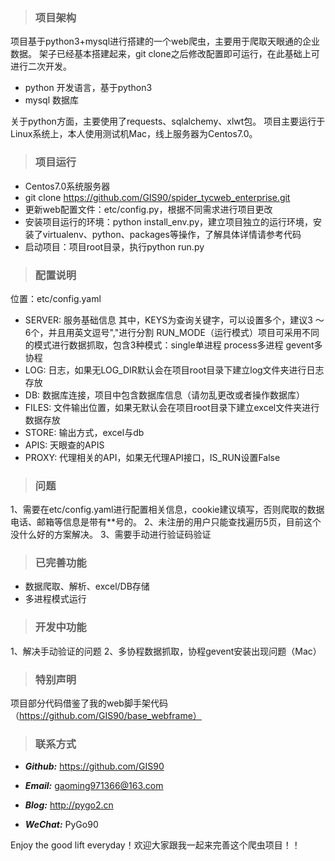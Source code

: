 > ### 项目架构

项目基于python3+mysql进行搭建的一个web爬虫，主要用于爬取天眼通的企业数据。
架子已经基本搭建起来，git clone之后修改配置即可运行，在此基础上可进行二次开发。

- python 开发语言，基于python3
- mysql 数据库

关于python方面，主要使用了requests、sqlalchemy、xlwt包。
项目主要运行于Linux系统上，本人使用测试机Mac，线上服务器为Centos7.0。

> ### 项目运行

- Centos7.0系统服务器
- git clone https://github.com/GIS90/spider_tycweb_enterprise.git
- 更新web配置文件：etc/config.py，根据不同需求进行项目更改
- 安装项目运行的环境：python install_env.py，建立项目独立的运行环境，安装了virtualenv、python、packages等操作，了解具体详情请参考代码
- 启动项目：项目root目录，执行python run.py

> ### 配置说明

位置：etc/config.yaml
- SERVER: 服务基础信息
其中，KEYS为查询关键字，可以设置多个，建议3 ～ 6个，并且用英文逗号","进行分割
RUN_MODE（运行模式）项目可采用不同的模式进行数据抓取，包含3种模式：single单进程 process多进程 gevent多协程
- LOG: 日志，如果无LOG_DIR默认会在项目root目录下建立log文件夹进行日志存放
- DB: 数据库连接，项目中包含数据库信息（请勿乱更改或者操作数据库）
- FILES: 文件输出位置，如果无默认会在项目root目录下建立excel文件夹进行数据存放
- STORE: 输出方式，excel与db
- APIS: 天眼查的APIS
- PROXY: 代理相关的API，如果无代理API接口，IS_RUN设置False

> ### 问题

1、需要在etc/config.yaml进行配置相关信息，cookie建议填写，否则爬取的数据电话、邮箱等信息是带有**号的。
2、未注册的用户只能查找遍历5页，目前这个没什么好的方案解决。
3、需要手动进行验证码验证

> ### 已完善功能

- 数据爬取、解析、excel/DB存储
- 多进程模式运行

> ### 开发中功能

1、解决手动验证的问题
2、多协程数据抓取，协程gevent安装出现问题（Mac）


> ### 特别声明

项目部分代码借鉴了我的web脚手架代码（https://github.com/GIS90/base_webframe）


> ### 联系方式

* ***Github:*** https://github.com/GIS90

* ***Email:*** gaoming971366@163.com

* ***Blog:*** http://pygo2.cn

* ***WeChat:*** PyGo90


Enjoy the good lift everyday！欢迎大家跟我一起来完善这个爬虫项目！！
